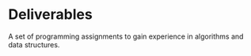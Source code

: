 # Deliverables
A set of programming assignments to gain experience in algorithms and data structures.
